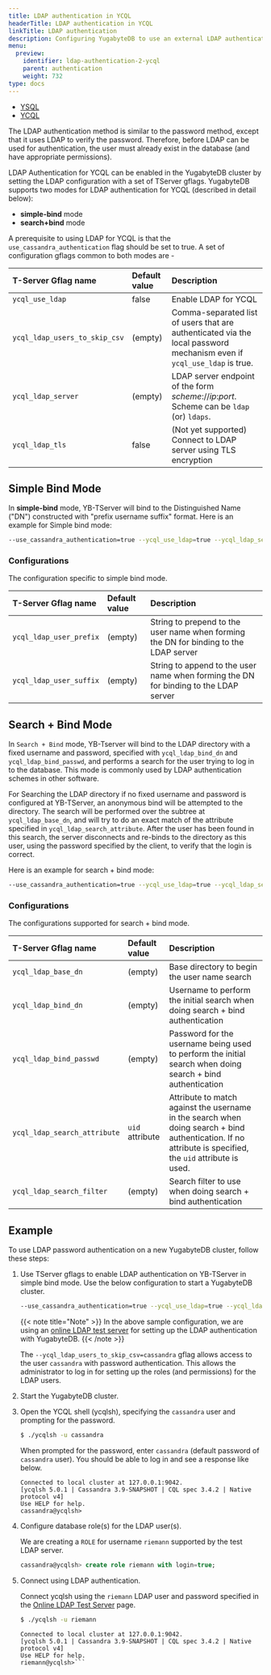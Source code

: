 ```yaml
---
title: LDAP authentication in YCQL
headerTitle: LDAP authentication in YCQL
linkTitle: LDAP authentication
description: Configuring YugabyteDB to use an external LDAP authentication service using YCQL.
menu:
  preview:
    identifier: ldap-authentication-2-ycql
    parent: authentication
    weight: 732
type: docs
---
```


<ul class="nav nav-tabs-alt nav-tabs-yb">
  <li >
    <a href="../ldap-authentication-ysql/" class="nav-link">
      <i class="icon-postgres" aria-hidden="true"></i>
      YSQL
    </a>
  </li>
  <li >
    <a href="../ldap-authentication-ycql/" class="nav-link active">
      <i class="icon-cassandra" aria-hidden="true"></i>
      YCQL
    </a>
  </li>
</ul>

The LDAP authentication method is similar to the password method, except that it uses LDAP to verify the password. Therefore, before LDAP can be used for authentication, the user must already exist in the database (and have appropriate permissions).

LDAP Authentication for YCQL can be enabled in the YugabyteDB cluster by setting the LDAP configuration with a set of TServer gflags. YugabyteDB supports two modes for LDAP authentication for YCQL (described in detail below):

* **simple-bind** mode
* **search+bind** mode

A prerequisite to using LDAP for YCQL is that the `use_cassandra_authentication` flag should be set to true. A set of configuration gflags common to both modes are -

| T-Server Gflag name | Default value | Description |
| :------------------ | :------------ | :---------- |
| `ycql_use_ldap` | false | Enable LDAP for YCQL |
| `ycql_ldap_users_to_skip_csv` | (empty) | Comma-separated list of users that are authenticated via the local password mechanism even if `ycql_use_ldap` is true. |
| `ycql_ldap_server` | (empty) | LDAP server endpoint of the form _scheme_://_ip_:_port_. Scheme can be `ldap` (or) `ldaps`. |
| `ycql_ldap_tls` | false | (Not yet supported) Connect to LDAP server using TLS encryption |

## Simple Bind Mode

In **simple-bind** mode, YB-TServer will bind to the Distinguished Name ("DN") constructed with "prefix username suffix" format. Here is an example for Simple bind mode:

```sh
--use_cassandra_authentication=true --ycql_use_ldap=true --ycql_ldap_server=ldap://ldap.yugabyte.com:389 --ycql_ldap_user_prefix=uid= --ycql_ldap_user_suffix=, ou=DBAs, dc=example, dc=com --ycql_ldap_users_to_skip_csv=cassandra
```

### Configurations

The configuration specific to simple bind mode.

| T-Server Gflag name | Default value | Description |
| :------------------ | :------------ | :---------- |
| `ycql_ldap_user_prefix` | (empty) | String to prepend to the user name when forming the DN for binding to the LDAP server |
| `ycql_ldap_user_suffix` | (empty) | String to append to the user name when forming the DN for binding to the LDAP server |

## Search + Bind Mode

In `Search + Bind` mode, YB-Tserver will bind to the LDAP directory with a fixed username and password, specified with `ycql_ldap_bind_dn` and `ycql_ldap_bind_passwd`, and performs a search for the user trying to log in to the database. This mode is commonly used by LDAP authentication schemes in other software.

For Searching the LDAP directory if no fixed username and password is configured at YB-TServer, an anonymous bind will be attempted to the directory. The search will be performed over the subtree at `ycql_ldap_base_dn`, and will try to do an exact match of the attribute specified in `ycql_ldap_search_attribute`. After the user has been found in this search, the server disconnects and re-binds to the directory as this user, using the password specified by the client, to verify that the login is correct.

Here is an example for search + bind mode:

```sh
--use_cassandra_authentication=true --ycql_use_ldap=true --ycql_ldap_server=ldap://ldap.yugabyte.com:389 --ycql_ldap_base_dn="dc=yugabyte, dc=com" --ycql_ldap_bind_dn="cn=admin,dc=example,dc=org" --ycql_ldap_bind_passwd=admin --ycql_ldap_search_attribute=uid
```

### Configurations

The configurations supported for search + bind mode.

| T-Server Gflag name | Default value | Description |
| :------------------ | :------------ | :---------- |
| `ycql_ldap_base_dn` | (empty) | Base directory to begin the user name search |
| `ycql_ldap_bind_dn` | (empty) | Username to perform the initial search when doing search + bind authentication |
| `ycql_ldap_bind_passwd` | (empty) | Password for the username being used to perform the initial search when doing search + bind authentication |
| `ycql_ldap_search_attribute` | `uid` attribute | Attribute to match against the username in the search when doing search + bind authentication. If no attribute is specified, the `uid` attribute is used. |
| `ycql_ldap_search_filter` | (empty) | Search filter to use when doing search + bind authentication |

## Example

To use LDAP password authentication on a new YugabyteDB cluster, follow these steps:

1. Use TServer gflags to enable LDAP authentication on YB-TServer in simple bind mode. Use the below configuration to start a YugabyteDB cluster.

    ```sh
    --use_cassandra_authentication=true --ycql_use_ldap=true --ycql_ldap_server=ldap://ldap.forumsys.com:389 --ycql_ldap_user_prefix=uid= --ycql_ldap_user_suffix=, dc=example, dc=com --ycql_ldap_users_to_skip_csv=cassandra
    ```

    {{< note title="Note" >}}
In the above sample configuration, we are using an [online LDAP test server](https://www.forumsys.com/tutorials/integration-how-to/ldap/online-ldap-test-server/) for setting up the LDAP authentication with YugabyteDB.
    {{< /note >}}

    The `--ycql_ldap_users_to_skip_csv=cassandra` gflag allows access to the user `cassandra` with password authentication. This allows the administrator to log in for setting up the roles (and permissions) for the LDAP users.

1. Start the YugabyteDB cluster.

1. Open the YCQL shell (ycqlsh), specifying the `cassandra` user and prompting for the password.

    ```sh
    $ ./ycqlsh -u cassandra
    ```

    When prompted for the password, enter `cassandra` (default password of `cassandra` user). You should be able to log in and see a response like below.

    ```output
    Connected to local cluster at 127.0.0.1:9042.
    [ycqlsh 5.0.1 | Cassandra 3.9-SNAPSHOT | CQL spec 3.4.2 | Native protocol v4]
    Use HELP for help.
    cassandra@ycqlsh>
    ```

1. Configure database role(s) for the LDAP user(s).

    We are creating a `ROLE` for username `riemann` supported by the test LDAP server.

    ```sql
    cassandra@ycqlsh> create role riemann with login=true;
    ```

1. Connect using LDAP authentication.

    Connect ycqlsh using the `riemann` LDAP user and password specified in the [Online LDAP Test Server](https://www.forumsys.com/tutorials/integration-how-to/ldap/online-ldap-test-server/) page.

    ```sh
    $ ./ycqlsh -u riemann
    ```

    ```output
    Connected to local cluster at 127.0.0.1:9042.
    [ycqlsh 5.0.1 | Cassandra 3.9-SNAPSHOT | CQL spec 3.4.2 | Native protocol v4]
    Use HELP for help.
    riemann@ycqlsh>```
